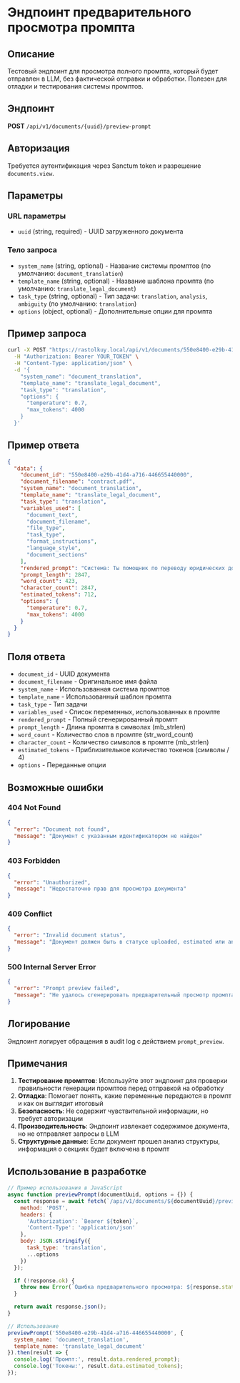# Эндпоинт предварительного просмотра промпта

## Описание

Тестовый эндпоинт для просмотра полного промпта, который будет отправлен в LLM, без фактической отправки и обработки. Полезен для отладки и тестирования системы промптов.

## Эндпоинт

**POST** `/api/v1/documents/{uuid}/preview-prompt`

## Авторизация

Требуется аутентификация через Sanctum token и разрешение `documents.view`.

## Параметры

### URL параметры
- `uuid` (string, required) - UUID загруженного документа

### Тело запроса
- `system_name` (string, optional) - Название системы промптов (по умолчанию: `document_translation`)
- `template_name` (string, optional) - Название шаблона промпта (по умолчанию: `translate_legal_document`)
- `task_type` (string, optional) - Тип задачи: `translation`, `analysis`, `ambiguity` (по умолчанию: `translation`)
- `options` (object, optional) - Дополнительные опции для промпта

## Пример запроса

```bash
curl -X POST "https://rastolkuy.local/api/v1/documents/550e8400-e29b-41d4-a716-446655440000/preview-prompt" \
  -H "Authorization: Bearer YOUR_TOKEN" \
  -H "Content-Type: application/json" \
  -d '{
    "system_name": "document_translation",
    "template_name": "translate_legal_document",
    "task_type": "translation",
    "options": {
      "temperature": 0.7,
      "max_tokens": 4000
    }
  }'
```

## Пример ответа

```json
{
  "data": {
    "document_id": "550e8400-e29b-41d4-a716-446655440000",
    "document_filename": "contract.pdf",
    "system_name": "document_translation",
    "template_name": "translate_legal_document",
    "task_type": "translation",
    "variables_used": [
      "document_text",
      "document_filename",
      "file_type",
      "task_type",
      "format_instructions",
      "language_style",
      "document_sections"
    ],
    "rendered_prompt": "Система: Ты помощник по переводу юридических документов...\n\nПереведи следующий документ contract.pdf на простой и понятный язык...",
    "prompt_length": 2847,
    "word_count": 423,
    "character_count": 2847,
    "estimated_tokens": 712,
    "options": {
      "temperature": 0.7,
      "max_tokens": 4000
    }
  }
}
```

## Поля ответа

- `document_id` - UUID документа
- `document_filename` - Оригинальное имя файла
- `system_name` - Использованная система промптов
- `template_name` - Использованный шаблон промпта
- `task_type` - Тип задачи
- `variables_used` - Список переменных, использованных в промпте
- `rendered_prompt` - Полный сгенерированный промпт
- `prompt_length` - Длина промпта в символах (mb_strlen)
- `word_count` - Количество слов в промпте (str_word_count)
- `character_count` - Количество символов в промпте (mb_strlen)
- `estimated_tokens` - Приблизительное количество токенов (символы / 4)
- `options` - Переданные опции

## Возможные ошибки

### 404 Not Found
```json
{
  "error": "Document not found",
  "message": "Документ с указанным идентификатором не найден"
}
```

### 403 Forbidden
```json
{
  "error": "Unauthorized",
  "message": "Недостаточно прав для просмотра документа"
}
```

### 409 Conflict
```json
{
  "error": "Invalid document status",
  "message": "Документ должен быть в статусе uploaded, estimated или analyzing"
}
```

### 500 Internal Server Error
```json
{
  "error": "Prompt preview failed",
  "message": "Не удалось сгенерировать предварительный просмотр промпта: [детали ошибки]"
}
```

## Логирование

Эндпоинт логирует обращения в audit log с действием `prompt_preview`.

## Примечания

1. **Тестирование промптов**: Используйте этот эндпоинт для проверки правильности генерации промптов перед отправкой на обработку
2. **Отладка**: Помогает понять, какие переменные передаются в промпт и как он выглядит итоговый
3. **Безопасность**: Не содержит чувствительной информации, но требует авторизации
4. **Производительность**: Эндпоинт извлекает содержимое документа, но не отправляет запросы в LLM
5. **Структурные данные**: Если документ прошел анализ структуры, информация о секциях будет включена в промпт

## Использование в разработке

```javascript
// Пример использования в JavaScript
async function previewPrompt(documentUuid, options = {}) {
  const response = await fetch(`/api/v1/documents/${documentUuid}/preview-prompt`, {
    method: 'POST',
    headers: {
      'Authorization': `Bearer ${token}`,
      'Content-Type': 'application/json'
    },
    body: JSON.stringify({
      task_type: 'translation',
      ...options
    })
  });

  if (!response.ok) {
    throw new Error(`Ошибка предварительного просмотра: ${response.status}`);
  }

  return await response.json();
}

// Использование
previewPrompt('550e8400-e29b-41d4-a716-446655440000', {
  system_name: 'document_translation',
  template_name: 'translate_legal_document'
}).then(result => {
  console.log('Промпт:', result.data.rendered_prompt);
  console.log('Токены:', result.data.estimated_tokens);
});
```